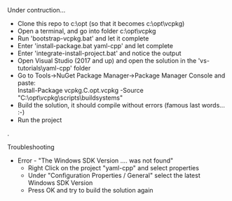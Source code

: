 Under contruction...   

* Clone this repo to c:\opt   (so that it becomes c:\opt\vcpkg)
* Open a terminal, and go into folder c:\opt\vcpkg
* Run 'bootstrap-vcpkg.bat' and let it complete
* Enter 'install-package.bat yaml-cpp' and let complete
* Enter 'integrate-install-project.bat' and notice the output
* Open Visual Studio (2017 and up) and open the solution in the 'vs-tutorials\yaml-cpp' folder
* Go to Tools->NuGet Package Manager->Package Manager Console and paste:   
  Install-Package vcpkg.C.opt.vcpkg -Source "C:\opt\vcpkg\scripts\buildsystems"
* Build the solution, it should compile without errors (famous last words... :-)
* Run the project

.

Troubleshooting   
* Error - "The Windows SDK Version .... was not found"
  * Right Click on the project "yaml-cpp" and select properties
  * Under "Configuration Properties / General" select the latest Windows SDK Version
  * Press OK and try to build the solution again
